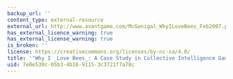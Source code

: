 ```yaml
---
backup_url: ''
content_type: external-resource
external_url: http://www.avantgame.com/McGonigal_WhyILoveBees_Feb2007.pdf
has_external_licence_warning: true
has_external_license_warning: true
is_broken: ''
license: https://creativecommons.org/licenses/by-nc-sa/4.0/
title: '"Why I _Love Bees_: A Case Study in Collective Intelligence Gaming." (PDF)'
uid: 7e0e530c-05b3-4b16-9115-3c3721f7a78c
---
```

